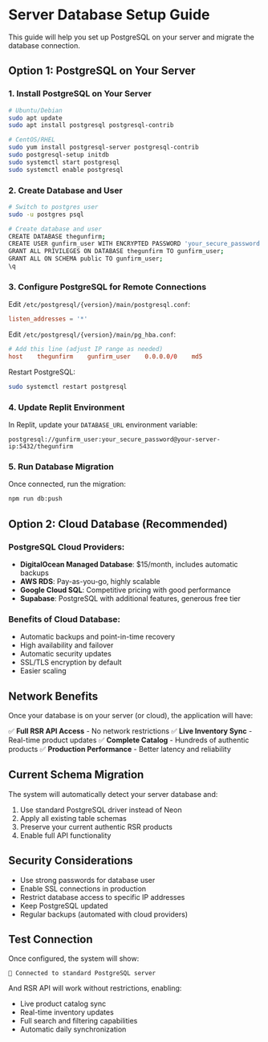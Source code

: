 # Server Database Setup Guide

This guide will help you set up PostgreSQL on your server and migrate the database connection.

## Option 1: PostgreSQL on Your Server

### 1. Install PostgreSQL on Your Server
```bash
# Ubuntu/Debian
sudo apt update
sudo apt install postgresql postgresql-contrib

# CentOS/RHEL
sudo yum install postgresql-server postgresql-contrib
sudo postgresql-setup initdb
sudo systemctl start postgresql
sudo systemctl enable postgresql
```

### 2. Create Database and User
```bash
# Switch to postgres user
sudo -u postgres psql

# Create database and user
CREATE DATABASE thegunfirm;
CREATE USER gunfirm_user WITH ENCRYPTED PASSWORD 'your_secure_password';
GRANT ALL PRIVILEGES ON DATABASE thegunfirm TO gunfirm_user;
GRANT ALL ON SCHEMA public TO gunfirm_user;
\q
```

### 3. Configure PostgreSQL for Remote Connections
Edit `/etc/postgresql/{version}/main/postgresql.conf`:
```conf
listen_addresses = '*'
```

Edit `/etc/postgresql/{version}/main/pg_hba.conf`:
```conf
# Add this line (adjust IP range as needed)
host    thegunfirm    gunfirm_user    0.0.0.0/0    md5
```

Restart PostgreSQL:
```bash
sudo systemctl restart postgresql
```

### 4. Update Replit Environment
In Replit, update your `DATABASE_URL` environment variable:
```
postgresql://gunfirm_user:your_secure_password@your-server-ip:5432/thegunfirm
```

### 5. Run Database Migration
Once connected, run the migration:
```bash
npm run db:push
```

## Option 2: Cloud Database (Recommended)

### PostgreSQL Cloud Providers:
- **DigitalOcean Managed Database**: $15/month, includes automatic backups
- **AWS RDS**: Pay-as-you-go, highly scalable
- **Google Cloud SQL**: Competitive pricing with good performance
- **Supabase**: PostgreSQL with additional features, generous free tier

### Benefits of Cloud Database:
- Automatic backups and point-in-time recovery
- High availability and failover
- Automatic security updates
- SSL/TLS encryption by default
- Easier scaling

## Network Benefits

Once your database is on your server (or cloud), the application will have:

✅ **Full RSR API Access** - No network restrictions
✅ **Live Inventory Sync** - Real-time product updates
✅ **Complete Catalog** - Hundreds of authentic products
✅ **Production Performance** - Better latency and reliability

## Current Schema Migration

The system will automatically detect your server database and:
1. Use standard PostgreSQL driver instead of Neon
2. Apply all existing table schemas
3. Preserve your current authentic RSR products
4. Enable full API functionality

## Security Considerations

- Use strong passwords for database user
- Enable SSL connections in production
- Restrict database access to specific IP addresses
- Keep PostgreSQL updated
- Regular backups (automated with cloud providers)

## Test Connection

Once configured, the system will show:
```
🐘 Connected to standard PostgreSQL server
```

And RSR API will work without restrictions, enabling:
- Live product catalog sync
- Real-time inventory updates
- Full search and filtering capabilities
- Automatic daily synchronization